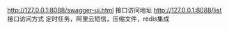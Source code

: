 http://127.0.0.1:8088/swagger-ui.html    接口访问地址
http://127.0.0.1:8088/list               接口访问方式
 定时任务，阿里云短信，压缩文件，redis集成
